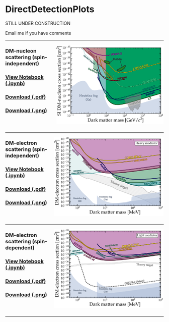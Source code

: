 # DirectDetectionPlots

STILL UNDER CONSTRUCTION

Email me if you have comments


---
[<img align="right" height="250" src="plots/plots_png/Nucleon_SI.png">](https://github.com/cajohare/DirectDetectionPlots/raw/master/plots/plots_png/Nucleon_SI.png)
### DM-nucleon scattering (spin-independent)
### [View Notebook (.ipynb)](https://github.com/cajohare/DirectDetectionPlots/blob/master/notebooks/DM-Nucleon.ipynb)
### [Download (.pdf)](https://github.com/cajohare/DirectDetectionPlots/raw/master/plots/Nucleon_SI.pdf)
### [Download (.png)](https://github.com/cajohare/DirectDetectionPlots/raw/master/plots/plots_png/Nucleon_SI.png)
### &nbsp;
---
[<img align="right" height="250" src="plots/plots_png/Electron_HeavyMediator.png">](https://github.com/cajohare/DirectDetectionPlots/raw/master/plots/plots_png/Electron_HeavyMediator.png)
### DM-electron scattering (spin-independent)
### [View Notebook (.ipynb)](https://github.com/cajohare/DirectDetectionPlots/blob/master/notebooks/DM-Electron.ipynb)
### [Download (.pdf)](https://github.com/cajohare/DirectDetectionPlots/raw/master/plots/Electron_HeavyMediator.pdf)
### [Download (.png)](https://github.com/cajohare/DirectDetectionPlots/raw/master/plots/plots_png/Electron_HeavyMediator.png)
### &nbsp;
---
[<img align="right" height="250" src="plots/plots_png/Electron_LightMediator.png">](https://github.com/cajohare/DirectDetectionPlots/raw/master/plots/plots_png/Electron_LightMediator.png)
### DM-electron scattering (spin-dependent)
### [View Notebook (.ipynb)](https://github.com/cajohare/DirectDetectionPlots/blob/master/notebooks/DM-Electron.ipynb)
### [Download (.pdf)](https://github.com/cajohare/DirectDetectionPlots/raw/master/plots/Electron_LightMediator.pdf)
### [Download (.png)](https://github.com/cajohare/DirectDetectionPlots/raw/master/plots/plots_png/Electron_LightMediator.png)
### &nbsp;
---